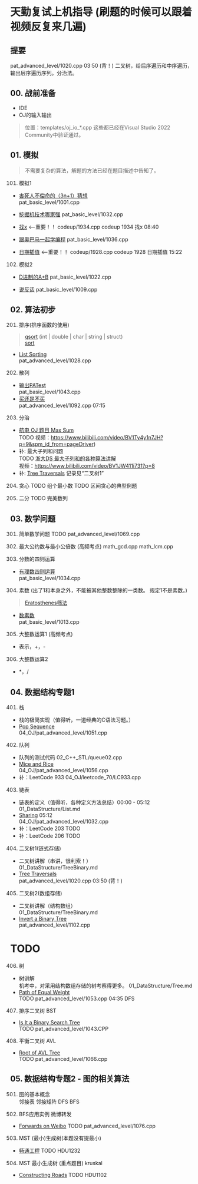 # 天勤复试上机指导 (刷题的时候可以跟着视频反复来几遍)

## 提要  
pat_advanced_level/1020.cpp 03:50 (背！) 二叉树，给后序遍历和中序遍历，输出层序遍历序列。分治法。


## 00. 战前准备
- IDE
- OJ的输入输出
>位置：templates/oj_io_*.cpp 这些都已经在Visual Studio 2022 Community中验证通过。

## 01. 模拟
>不需要复杂的算法，解题的方法已经在题目描述中告知了。  
101. 模拟1
- [害死人不偿命的（3n+1）猜想](https://pintia.cn/problem-sets/994805260223102976/problems/994805325918486528)  
    pat_basic_level/1001.cpp

- [挖掘机技术哪家强](https://pintia.cn/problem-sets/994805260223102976/problems/994805289432236032)
pat_basic_level/1032.cpp

- [找x](https://blog.csdn.net/geek_jerome/article/details/79114301) <--重要！！
codeup/1934.cpp
codeup 1934 找x 08:40

- [跟奥巴马一起学编程](https://pintia.cn/problem-sets/994805260223102976/problems/994805285812551680)
pat_basic_level/1036.cpp

- [日期插值](https://blog.csdn.net/xsj_blog/article/details/51988328) <--重要！！
codeup/1928.cpp
codeup 1928 日期插值 15:22

102. 模拟2
- [D进制的A+B](https://pintia.cn/problem-sets/994805260223102976/problems/994805299301433344)
pat_basic_level/1022.cpp

- [说反话](https://pintia.cn/problem-sets/994805260223102976/problems/994805314941992960)
pat_basic_level/1009.cpp


## 02. 算法初步
201. 排序(排序函数的使用)  
>[qsort](https://docs.microsoft.com/zh-cn/cpp/c-runtime-library/reference/qsort?view=msvc-160)
(int | double | char | string | struct)  
>[sort](https://en.cppreference.com/w/cpp/algorithm/sort)  
- [List Sorting](https://pintia.cn/problem-sets/994805342720868352/problems/994805468327690240)  
    pat_advanced_level/1028.cpp

202. 散列
- [输出PATest](https://pintia.cn/problem-sets/994805260223102976/problems/994805280074743808)  
    pat_basic_level/1043.cpp
- [买还是不买](https://pintia.cn/problem-sets/994805342720868352/problems/994805374509498368)  
    pat_advanced_level/1092.cpp 07:15

203. 分治
- [航电 OJ 题目 Max Sum](http://acm.hdu.edu.cn/showproblem.php?pid=1003)  
    TODO 视频：https://www.bilibili.com/video/BV1Ty4y1n7JH?p=9&spm_id_from=pageDriver)
- 补: 最大子列和问题  
    TODO [浙大DS 最大子列和的各种算法讲解]()  
    视频：https://www.bilibili.com/video/BV1JW411i731?p=8
- 补: [Tree Traversals](https://pintia.cn/problem-sets/994805342720868352/problems/994805485033603072)  记录见“二叉树1”


204. 贪心 
TODO 组个最小数
TODO 区间贪心的典型例题

205. 二分
TODO 完美数列

## 03. 数学问题
301. 简单数学问题
TODO pat_advanced_level/1069.cpp

302. 最大公约数与最小公倍数 (高频考点)
math_gcd.cpp
math_lcm.cpp

303. 分数的四则运算  
- [有理数四则运算](https://pintia.cn/problem-sets/994805260223102976/problems/994805287624491008)  
    pat_basic_level/1034.cpp

304. 素数 (出了1和本身之外，不能被其他整数整除的一类数。 规定1不是素数。)  
>[Eratosthenes筛法](https://www.bilibili.com/video/BV1Ty4y1n7JH?p=15&spm_id_from=pageDriver)  
- [数素数](https://pintia.cn/problem-sets/994805260223102976/problems/994805309963354112)  
    pat_basic_level/1013.cpp

305. 大整数运算1 (高频考点)  
- 表示，+，-
306. 大整数运算2  
- *，/

## 04. 数据结构专题1
401. 栈
- 栈的极简实现（值得听，一道经典的C语法习题。）  
- [Pop Sequence](https://pintia.cn/problem-sets/994805342720868352/problems/994805427332562944)  
    04_OJ/pat_advanced_level/1051.cpp

402. 队列
- 队列的测试代码 
    02_C++_STL/queue02.cpp
- [Mice and Rice](https://pintia.cn/problem-sets/994805342720868352/problems/994805419468242944)     
    04_OJ/pat_advanced_level/1056.cpp
- 补：LeetCode 933
    04_OJ/leetcode_70/LC933.cpp
    
403. 链表
- 链表的定义（值得听，各种定义方法总结）00:00 - 05:12  
    01_DataStructure/List.md
- [Sharing](https://pintia.cn/problem-sets/994805342720868352/problems/994805460652113920) 05:12  
    04_OJ/pat_advanced_level/1032.cpp
- 补：LeetCode 203
    TODO 
- 补：LeetCode 206
    TODO 

404. 二叉树1(链式存储) 
- 二叉树讲解（串讲，很利索！）  
    01_DataStructure/TreeBinary.md
- [Tree Traversals](https://pintia.cn/problem-sets/994805342720868352/problems/994805485033603072)  
    pat_advanced_level/1020.cpp 03:50 (背！)

405. 二叉树2(数组存储)  
- 二叉树讲解（结构数组）  
    01_DataStructure/TreeBinary.md
- [Invert a Binary Tree](https://pintia.cn/problem-sets/994805342720868352/problems/994805365537882112)  
    pat_advanced_level/1102.cpp


# #################################################################
# TODO
406. 树  
- 树讲解  
    机考中，对采用结构数组存储的树考察得更多。
    01_DataStructure/Tree.md
- [Path of Equal Weight](https://pintia.cn/problem-sets/994805342720868352/problems/994805424153280512)  
    TODO pat_advanced_level/1053.cpp 04:35 DFS

407. 排序二叉树 BST  
- [Is It a Binary Search Tree](https://pintia.cn/problem-sets/994805342720868352/problems/994805440976633856)  
    TODO pat_advanced_level/1043.CPP

408. 平衡二叉树 AVL  
- [Root of AVL Tree](https://pintia.cn/problem-sets/994805342720868352/problems/994805404939173888)  
    TODO pat_advanced_level/1066.cpp

## 05. 数据结构专题2 - 图的相关算法
501. 图的基本概念  
邻接表 邻接矩阵 DFS BFS 

502. BFS应用实例 微博转发  
- [Forwards on Weibo](https://pintia.cn/problem-sets/994805342720868352/problems/994805392092020736)
TODO pat_advanced_level/1076.cpp

503. MST (最小)生成树(本题没有提最小)  
- [畅通工程](http://acm.hdu.edu.cn/showproblem.php?pid=1232)
TODO HDU1232

504. MST 最小生成树 (重点题目) kruskal  
- [Constructing Roads](http://acm.hdu.edu.cn/showproblem.php?pid=1102)
TODO HDU1102
